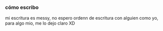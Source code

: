 ### cómo escribo
mi escritura es messy, no espero ordenn de escritura con alguien como yo, para algo mio,  me lo dejo claro XD
